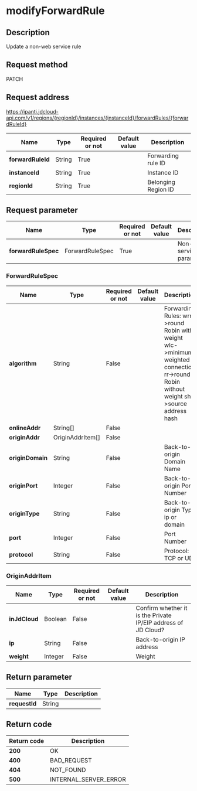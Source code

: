 # modifyForwardRule


## Description
Update a non-web service rule

## Request method
PATCH

## Request address
https://ipanti.jdcloud-api.com/v1/regions/{regionId}/instances/{instanceId}/forwardRules/{forwardRuleId}

|Name|Type|Required or not|Default value|Description|
|---|---|---|---|---|
|**forwardRuleId**|String|True||Forwarding rule ID|
|**instanceId**|String|True||Instance ID|
|**regionId**|String|True||Belonging Region ID|

## Request parameter
|Name|Type|Required or not|Default value|Description|
|---|---|---|---|---|
|**forwardRuleSpec**|ForwardRuleSpec|True||Non-web service rule parameter|

### ForwardRuleSpec
|Name|Type|Required or not|Default value|Description|
|---|---|---|---|---|
|**algorithm**|String|False||Forwarding Rules: wrr->round Robin with weight  wlc->minimum weighted connection  rr->round Robin without weight  sh->source address hash|
|**onlineAddr**|String[]|False|||
|**originAddr**|OriginAddrItem[]|False|||
|**originDomain**|String|False||Back-to-origin Domain Name|
|**originPort**|Integer|False||Back-to-origin Port Number|
|**originType**|String|False||Back-to-origin Type, ip or domain|
|**port**|Integer|False||Port Number|
|**protocol**|String|False||Protocol: TCP or UDP|
### OriginAddrItem
|Name|Type|Required or not|Default value|Description|
|---|---|---|---|---|
|**inJdCloud**|Boolean|False||Confirm whether it is the Private IP/EIP address of JD Cloud?|
|**ip**|String|False||Back-to-origin IP address|
|**weight**|Integer|False||Weight|

## Return parameter
|Name|Type|Description|
|---|---|---|
|**requestId**|String||



## Return code
|Return code|Description|
|---|---|
|**200**|OK|
|**400**|BAD_REQUEST|
|**404**|NOT_FOUND|
|**500**|INTERNAL_SERVER_ERROR|
